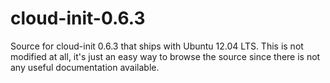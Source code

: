 cloud-init-0.6.3
================

Source for cloud-init 0.6.3 that ships with Ubuntu 12.04 LTS. This is not modified at all, it's just an easy way to browse the source since there is not any useful documentation available.
